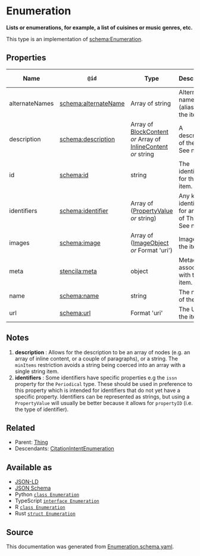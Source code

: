 # Enumeration

**Lists or enumerations, for example, a list of cuisines or music genres, etc.**

This type is an implementation of [schema:Enumeration](https://schema.org/Enumeration).

## Properties

| Name           | `@id`                                                    | Type                                                                                                 | Description                                                         | Inherited from      |
| -------------- | -------------------------------------------------------- | ---------------------------------------------------------------------------------------------------- | ------------------------------------------------------------------- | ------------------- |
| alternateNames | [schema:alternateName](https://schema.org/alternateName) | Array of string                                                                                      | Alternate names (aliases) for the item.                             | [Thing](Thing.md)   |
| description    | [schema:description](https://schema.org/description)     | Array of [BlockContent](BlockContent.md) _or_ Array of [InlineContent](InlineContent.md) _or_ string | A description of the item. See note [1](#notes).                    | [Thing](Thing.md)   |
| id             | [schema:id](https://schema.org/id)                       | string                                                                                               | The identifier for this item.                                       | [Entity](Entity.md) |
| identifiers    | [schema:identifier](https://schema.org/identifier)       | Array of ([PropertyValue](PropertyValue.md) _or_ string)                                             | Any kind of identifier for any kind of Thing. See note [2](#notes). | [Thing](Thing.md)   |
| images         | [schema:image](https://schema.org/image)                 | Array of ([ImageObject](ImageObject.md) _or_ Format 'uri')                                           | Images of the item.                                                 | [Thing](Thing.md)   |
| meta           | [stencila:meta](https://schema.stenci.la/meta.jsonld)    | object                                                                                               | Metadata associated with this item.                                 | [Entity](Entity.md) |
| name           | [schema:name](https://schema.org/name)                   | string                                                                                               | The name of the item.                                               | [Thing](Thing.md)   |
| url            | [schema:url](https://schema.org/url)                     | Format 'uri'                                                                                         | The URL of the item.                                                | [Thing](Thing.md)   |

## Notes

1. **description** : Allows for the description to be an array of nodes (e.g. an array of inline content, or a couple of paragraphs), or a string. The `minItems` restriction avoids a string being coerced into an array with a single string item.
2. **identifiers** : Some identifiers have specific properties e.g the `issn` property for the `Periodical` type. These should be used in preference to this property which is intended for identifiers that do not yet have a specific property. Identifiers can be represented as strings, but using a `PropertyValue` will usually be better because it allows for `propertyID` (i.e. the type of identifier).

## Related

- Parent: [Thing](Thing.md)
- Descendants: [CitationIntentEnumeration](CitationIntentEnumeration.md)

## Available as

- [JSON-LD](https://schema.stenci.la/Enumeration.jsonld)
- [JSON Schema](https://schema.stenci.la/v1/Enumeration.schema.json)
- Python [`class Enumeration`](https://stencila.github.io/schema/python/docs/types.html#schema.types.Enumeration)
- TypeScript [`interface Enumeration`](https://stencila.github.io/schema/ts/docs/interfaces/enumeration.html)
- R [`class Enumeration`](https://cran.r-project.org/web/packages/stencilaschema/stencilaschema.pdf)
- Rust [`struct Enumeration`](https://docs.rs/stencila-schema/latest/stencila_schema/struct.Enumeration.html)

## Source

This documentation was generated from [Enumeration.schema.yaml](https://github.com/stencila/stencila/blob/master/schema/Enumeration.schema.yaml).
